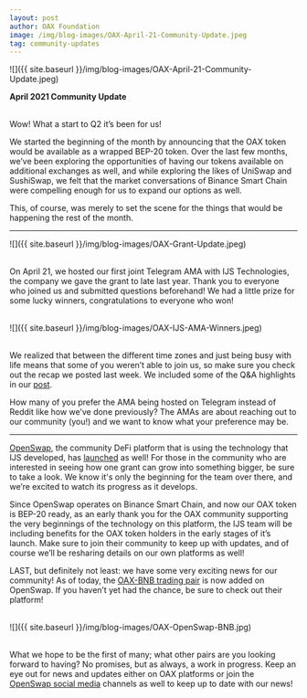 ```yaml
---
layout: post
author: OAX Foundation
image: /img/blog-images/OAX-April-21-Community-Update.jpeg
tag: community-updates
---
```


![]({{ site.baseurl }}/img/blog-images/OAX-April-21-Community-Update.jpeg)

<b>April 2021 Community Update</b>

<br>Wow! What a start to Q2 it’s been for us!

We started the beginning of the month by announcing that the OAX token
would be available as a wrapped BEP-20 token. Over the last few months,
we’ve been exploring the opportunities of having our tokens available on
additional exchanges as well, and while exploring the likes of UniSwap
and SushiSwap, we felt that the market conversations of Binance Smart
Chain were compelling enough for us to expand our options as well.

This, of course, was merely to set the scene for the things that would
be happening the rest of the month.<br>

***

![]({{ site.baseurl }}/img/blog-images/OAX-Grant-Update.jpeg)

<br>On April 21, we hosted our first joint Telegram AMA with IJS
Technologies, the company we gave the grant to late last year. Thank you
to everyone who joined us and submitted questions beforehand! We had a
little prize for some lucky winners, congratulations to everyone who
won!<br>

<br>![]({{ site.baseurl }}/img/blog-images/OAX-IJS-AMA-Winners.jpeg)

<br>We realized that between the different time zones and just being busy
with life means that some of you weren’t able to join us, so make sure
you check out the recap we posted last week. We included some of the Q&A
highlights in our
<a href="https://www.oax.org/2021/04/26/Summary-OAX-IJS-AMA-Recap.html">post</a>.

How many of you prefer the AMA being hosted on Telegram instead of
Reddit like how we’ve done previously? The AMAs are about reaching out
to our community (you!) and we want to know what your preference may be.
<br>

***

<a href="http://openswap.xyz">OpenSwap</a>, the community DeFi platform
that is using the technology that IJS developed, has
<a href="https://openswapdex.medium.com/introducing-openswap-dex-86fb378fbfc5">launched</a>
as well! For those in the community who are interested in seeing how one
grant can grow into something bigger, be sure to take a look. We know
it's only the beginning for the team over there, and we’re excited to
watch its progress as it develops.

Since OpenSwap operates on Binance Smart Chain, and now our OAX token is
BEP-20 ready, as an early thank you for the OAX community supporting the
very beginnings of the technology on this platform, the IJS team will be
including benefits for the OAX token holders in the early stages of it’s
launch. Make sure to join their community to keep up with updates, and
of course we’ll be resharing details on our own platforms as well!

LAST, but definitely not least: we have some very exciting news for
our community! As of today, the
<a href="https://www.openswap.xyz/#/">OAX-BNB trading pair</a> is now
added on OpenSwap. If you haven’t yet had the chance, be sure to check
out their platform!<br>

<br>![]({{ site.baseurl }}/img/blog-images/OAX-OpenSwap-BNB.jpg)

<br>What we hope to be the first of many; what other pairs are you
looking forward to having? No promises, but as always, a work in
progress. Keep an eye out for news and updates either on OAX platforms
or join the <a href="https://twitter.com/openswapdex">OpenSwap social
media</a> channels as well to keep up to date with our news!

